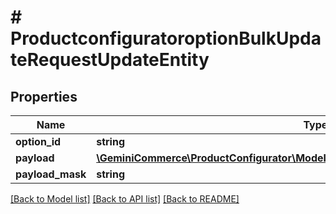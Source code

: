 # # ProductconfiguratoroptionBulkUpdateRequestUpdateEntity


## Properties


Name | Type | Description | Notes
------------ | ------------- | ------------- | -------------
**option_id**| **string** |   | [optional]
**payload**| [**\GeminiCommerce\ProductConfigurator\Model\ProductconfiguratoroptionUpdatePayload**](ProductconfiguratoroptionUpdatePayload.md) |   | [optional]
**payload_mask**| **string** |   | [optional]


[[Back to Model list]](../../README.md#models) [[Back to API list]](../../README.md#endpoints) [[Back to README]](../../README.md)